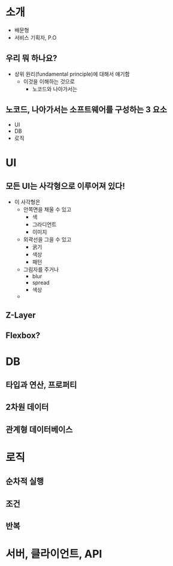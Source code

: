 
# 소개

- 배문형
- 서비스 기획자, P.O

## 우리 뭐 하나요?

- 상위 원리(fundamental principle)에 대해서 얘기함
	- 이것을 이해하는 것으로
		- 노코드와 나아가서는 

## 노코드, 나아가서는 소프트웨어를 구성하는 3 요소

- UI
- DB
- 로직

# UI

## 모든 UI는 사각형으로 이루어져 있다!

- 이 사각형은
	- 안쪽면을 채울 수 있고
		- 색
		- 그라디언트
		- 이미지
	- 외곽선을 그을 수 있고
		- 굵기
		- 색상
		- 패턴
	- 그림자를 주거나
		- blur
		- spread
		- 색상
	- 

## Z-Layer

## Flexbox?

# DB

## 타입과 연산, 프로퍼티

## 2차원 데이터

## 관계형 데이터베이스

# 로직

## 순차적 실행

## 조건

## 반복

# 서버, 클라이언트, API